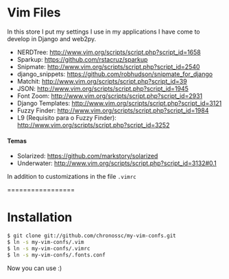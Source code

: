 # Vim Files

In this store I put my settings I use in my applications I have come to develop in Django and web2py.

* NERDTree: http://www.vim.org/scripts/script.php?script_id=1658
* Sparkup: https://github.com/rstacruz/sparkup
* Snipmate: http://www.vim.org/scripts/script.php?script_id=2540
* django_snippets: https://github.com/robhudson/snipmate_for_django
* Matchit: http://www.vim.org/scripts/script.php?script_id=39
* JSON: http://www.vim.org/scripts/script.php?script_id=1945
* Font Zoom: http://www.vim.org/scripts/script.php?script_id=2931
* Django Templates: http://www.vim.org/scripts/script.php?script_id=3121
* Fuzzy Finder: http://www.vim.org/scripts/script.php?script_id=1984
* L9 (Requisito para o Fuzzy Finder): http://www.vim.org/scripts/script.php?script_id=3252

#### Temas
* Solarized: https://github.com/markstory/solarized
* Underwater: http://www.vim.org/scripts/script.php?script_id=3132#0.1


In addition to customizations in the file ``.vimrc``

=================

# Installation

```bash
$ git clone git://github.com/chronossc/my-vim-confs.git
$ ln -s my-vim-confs/.vim
$ ln -s my-vim-confs/.vimrc
$ ln -s my-vim-confs/.fonts.conf
```

Now you can use :)
